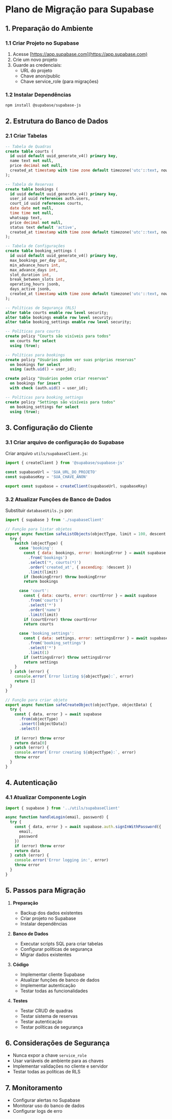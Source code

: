 # Plano de Migração para Supabase

## 1. Preparação do Ambiente

### 1.1 Criar Projeto no Supabase
1. Acesse [https://app.supabase.com](https://app.supabase.com)
2. Crie um novo projeto
3. Guarde as credenciais:
   - URL do projeto
   - Chave anon/public
   - Chave service_role (para migrações)

### 1.2 Instalar Dependências
```bash
npm install @supabase/supabase-js
```

## 2. Estrutura do Banco de Dados

### 2.1 Criar Tabelas
```sql
-- Tabela de Quadras
create table courts (
  id uuid default uuid_generate_v4() primary key,
  name text not null,
  price decimal not null,
  created_at timestamp with time zone default timezone('utc'::text, now())
);

-- Tabela de Reservas
create table bookings (
  id uuid default uuid_generate_v4() primary key,
  user_id uuid references auth.users,
  court_id uuid references courts,
  date date not null,
  time time not null,
  whatsapp text,
  price decimal not null,
  status text default 'active',
  created_at timestamp with time zone default timezone('utc'::text, now())
);

-- Tabela de Configurações
create table booking_settings (
  id uuid default uuid_generate_v4() primary key,
  max_bookings_per_day int,
  min_advance_hours int,
  max_advance_days int,
  slot_duration int,
  break_between_slots int,
  operating_hours jsonb,
  days_active jsonb,
  created_at timestamp with time zone default timezone('utc'::text, now())
);

-- Políticas de Segurança (RLS)
alter table courts enable row level security;
alter table bookings enable row level security;
alter table booking_settings enable row level security;

-- Políticas para courts
create policy "Courts são visíveis para todos"
  on courts for select
  using (true);

-- Políticas para bookings
create policy "Usuários podem ver suas próprias reservas"
  on bookings for select
  using (auth.uid() = user_id);

create policy "Usuários podem criar reservas"
  on bookings for insert
  with check (auth.uid() = user_id);

-- Políticas para booking_settings
create policy "Settings são visíveis para todos"
  on booking_settings for select
  using (true);
```

## 3. Configuração do Cliente

### 3.1 Criar arquivo de configuração do Supabase
Criar arquivo `utils/supabaseClient.js`:
```javascript
import { createClient } from '@supabase/supabase-js'

const supabaseUrl = 'SUA_URL_DO_PROJETO'
const supabaseKey = 'SUA_CHAVE_ANON'

export const supabase = createClient(supabaseUrl, supabaseKey)
```

### 3.2 Atualizar Funções de Banco de Dados
Substituir `databaseUtils.js` por:
```javascript
import { supabase } from './supabaseClient'

// Função para listar objetos
export async function safeListObjects(objectType, limit = 100, descent = true) {
  try {
    switch (objectType) {
      case 'booking':
        const { data: bookings, error: bookingError } = await supabase
          .from('bookings')
          .select('*, courts(*)')
          .order('created_at', { ascending: !descent })
          .limit(limit)
        if (bookingError) throw bookingError
        return bookings

      case 'court':
        const { data: courts, error: courtError } = await supabase
          .from('courts')
          .select('*')
          .order('name')
          .limit(limit)
        if (courtError) throw courtError
        return courts

      case 'booking_settings':
        const { data: settings, error: settingsError } = await supabase
          .from('booking_settings')
          .select('*')
          .limit(1)
        if (settingsError) throw settingsError
        return settings
    }
  } catch (error) {
    console.error(`Error listing ${objectType}:`, error)
    return []
  }
}

// Função para criar objeto
export async function safeCreateObject(objectType, objectData) {
  try {
    const { data, error } = await supabase
      .from(objectType)
      .insert([objectData])
      .select()
    
    if (error) throw error
    return data[0]
  } catch (error) {
    console.error(`Error creating ${objectType}:`, error)
    throw error
  }
}
```

## 4. Autenticação

### 4.1 Atualizar Componente Login
```javascript
import { supabase } from '../utils/supabaseClient'

async function handleLogin(email, password) {
  try {
    const { data, error } = await supabase.auth.signInWithPassword({
      email,
      password
    })
    if (error) throw error
    return data
  } catch (error) {
    console.error('Error logging in:', error)
    throw error
  }
}
```

## 5. Passos para Migração

1. **Preparação**
   - Backup dos dados existentes
   - Criar projeto no Supabase
   - Instalar dependências

2. **Banco de Dados**
   - Executar scripts SQL para criar tabelas
   - Configurar políticas de segurança
   - Migrar dados existentes

3. **Código**
   - Implementar cliente Supabase
   - Atualizar funções de banco de dados
   - Implementar autenticação
   - Testar todas as funcionalidades

4. **Testes**
   - Testar CRUD de quadras
   - Testar sistema de reservas
   - Testar autenticação
   - Testar políticas de segurança

## 6. Considerações de Segurança

- Nunca expor a chave `service_role`
- Usar variáveis de ambiente para as chaves
- Implementar validações no cliente e servidor
- Testar todas as políticas de RLS

## 7. Monitoramento

- Configurar alertas no Supabase
- Monitorar uso do banco de dados
- Configurar logs de erro
